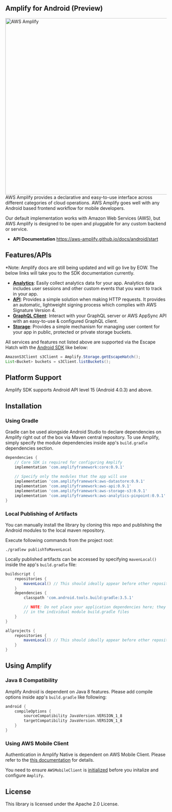 ## Amplify for Android (Preview)
<img src="https://s3.amazonaws.com/aws-mobile-hub-images/aws-amplify-logo.png" alt="AWS Amplify" width="550" >
AWS Amplify provides a declarative and easy-to-use interface across different categories of cloud operations. AWS Amplify goes well with any Android based frontend workflow for mobile developers.

Our default implementation works with Amazon Web Services (AWS), but AWS Amplify is designed to be open and pluggable for any custom backend or service.

- **API Documentation**
   https://aws-amplify.github.io/docs/android/start

## Features/APIs
*Note: Amplify docs are still being updated and will go live by EOW. The below links will take you to the SDK documentation currently.

- [**Analytics**](https://aws-amplify.github.io/docs/android/analytics): Easily collect analytics data for your app. Analytics data includes user sessions and other custom events that you want to track in your app.
- [**API**](https://aws-amplify.github.io/docs/android/api): Provides a simple solution when making HTTP requests. It provides an automatic, lightweight signing process which complies with AWS Signature Version 4.
- [**GraphQL Client**](https://aws.github.io/aws-amplify/media/api_guide#configuration-for-graphql-server): Interact with your GraphQL server or AWS AppSync API with an easy-to-use & configured GraphQL client.
- [**Storage**](https://aws-amplify.github.io/docs/android/storage): Provides a simple mechanism for managing user content for your app in public, protected or private storage buckets.

All services and features not listed above are supported via the Escape Hatch with the [Android SDK](https://github.com/aws-amplify/aws-sdk-android) like below:

``` java
AmazonS3Client s3Client = Amplify.Storage.getEscapeHatch();
List<Bucket> buckets = s3Client.listBuckets();
```

## Platform Support

Amplify SDK supports Android API level 15 (Android 4.0.3) and above.

## Installation

### Using Gradle

Gradle can be used alongside Android Studio to declare dependencies on Amplify right out of the box via Maven central repository. To use Amplify, simply specify the module dependencies inside app's `build.gradle` dependencies section.

``` gradle
dependencies {
    // Core SDK is required for configuring Amplify
    implementation 'com.amplifyframework:core:0.9.1'
    
    // Specify only the modules that the app will use
    implementation 'com.amplifyframework:aws-datastore:0.9.1'
    implementation 'com.amplifyframework:aws-api:0.9.1'
    implementation 'com.amplifyframework:aws-storage-s3:0.9.1'
    implementation 'com.amplifyframework:aws-analytics-pinpoint:0.9.1'
}
```

### Local Publishing of Artifacts

You can manually install the library by cloning this repo and publishing the Android modules to the local maven repository.

Execute following commands from the project root:

```
./gradlew publishToMavenLocal
```

Locally published artifacts can be accessed by specifying `mavenLocal()` inside the app's `build.gradle` file:

``` gradle
buildscript {
    repositories {
        mavenLocal() // This should ideally appear before other repositories
    }
    dependencies {
        classpath 'com.android.tools.build:gradle:3.5.1'

        // NOTE: Do not place your application dependencies here; they belong
        // in the individual module build.gradle files
    }
}

allprojects {
    repositories {
        mavenLocal() // This should ideally appear before other repositories
    }
}
```

## Using Amplify

### Java 8 Compatibility

Amplify Android is dependent on Java 8 features. Please add compile options inside app's `build.gradle` like following:

``` gradle
android {
    compileOptions {
        sourceCompatibility JavaVersion.VERSION_1_8
        targetCompatibility JavaVersion.VERSION_1_8
    }
}
```

### Using AWS Mobile Client

Authentication in Amplify Native is dependent on AWS Mobile Client. Please refer to the [this documentation](https://aws-amplify.github.io/docs/android/authentication) for details.

You need to ensure `AWSMobileClient` is [initialized](https://aws-amplify.github.io/docs/android/authentication#initialization) before you initalize and configure `Amplify`.

## License

This library is licensed under the Apache 2.0 License. 
